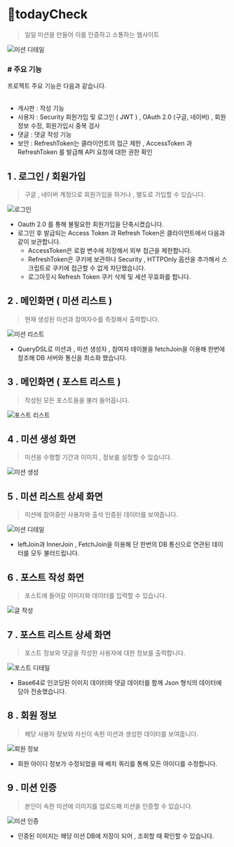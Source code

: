 <h1> 📎todayCheck </h1> 

> 일일 미션을 만들어 이를 인증하고 소통하는 웹사이트

![미션 디테일](https://user-images.githubusercontent.com/49367338/214349734-0f42f28f-3bf5-4e6c-bd80-93c8ff2fd375.png)

<h3># 주요 기능</h3>
프로젝트 주요 기능은 다음과 같습니다.<br/><br/>

- 게시판 : 작성 기능
- 사용자 : Security 회원가입 및 로그인 ( JWT ) , OAuth 2.0 (구글, 네이버) , 회원정보 수정, 회원가입시 중복 검사
- 댓글 : 댓글 작성 기능
- 보안 : RefreshToken는 클라이언트의 접근 제한 , AccessToken 과 RefreshToken 를 발급해 API 요청에 대한 권한 확인

<h2>1 . 로그인 / 회원가입</h2>

> 구글 , 네이버 계정으로 회원가입을 하거나 , 별도로 가입할 수 있습니다.

![로그인](https://user-images.githubusercontent.com/49367338/214352661-79cbaec3-7512-4ccf-8db0-5a87e7596b65.png)
- Oauth 2.0 를 통해 불필요한 회원가입을 단축시켰습니다.
- 로그인 후 발급되는 Access Token 과 Refresh Token은 클라이언트에서 다음과 같이 보관합니다. 
  - AccessToken은 로컬 변수에 저장해서 외부 접근을 제한합니다.
  - RefreshToken은 쿠키에 보관하나 Security , HTTPOnly 옵션을 추가해서 스크립트로 쿠키에 접근할 수 없게 차단했습니다.
  - 로그아웃시 Refresh Token 쿠키 삭제 및 세션 무효화를 합니다.

<h2>2 . 메인화면 ( 미션 리스트 )</h2>

> 현재 생성된 미션과 참여자수를 측정해서 출력합니다.

![미션 리스트](https://user-images.githubusercontent.com/49367338/214353026-267a5a7d-5664-46b4-bb83-419e881a7eba.png)

- QueryDSL로 미션과 , 미션 생성자 , 참여자 테이블을 fetchJoin을 이용해 한번에 참조해 DB 서버와 통신을 최소화 했습니다. 

<h2>3 . 메인화면 ( 포스트 리스트 )</h2>

> 작성된 모든 포스트들을 불러 들어옵니다.

![포스트 리스트](https://user-images.githubusercontent.com/49367338/214354822-118db7c6-a789-4e60-a663-b176e5f10816.png)

<h2>4 . 미션 생성 화면 </h2>

> 미션을 수행할 기간과 이미지 , 정보를 설정할 수 있습니다.

![미션 생성](https://user-images.githubusercontent.com/49367338/214359529-75fa1dda-1aa7-4844-aea5-7271beea25e9.png)

<h2>5 . 미션 리스트 상세 화면 </h2>

> 미션에 참여중인 사용자와 출석 인증된 데이터를 보여줍니다.

![미션 디테일](https://user-images.githubusercontent.com/49367338/214355195-c6875883-c6b9-4e39-915d-51b5f7cdf93a.png)

- leftJoin과 InnerJoin , FetchJoin을 이용해 단 한번의 DB 통신으로 연관된 데이터를 모두 불러드립니다.

<h2>6 . 포스트 작성 화면</h2>

> 포스트에 들어갈 이미지와 데이터를 입력할 수 있습니다.

![글 작성](https://user-images.githubusercontent.com/49367338/214360042-15a89354-65fd-4592-8652-318d06d7806c.png)

<h2>7 . 포스트 리스트 상세 화면 </h2>

> 포스트 정보와 댓글을 작성한 사용자에 대한 정보를 출력합니다.

![포스트 디테일](https://user-images.githubusercontent.com/49367338/214356917-b4ecd654-50f5-40a6-9aa5-27854e2ab564.png)

- Base64로 인코딩된 이미지 데이터와 댓글 데이터를 함께 Json 형식의 데이터에 담아 전송했습니다.

<h2>8 . 회원 정보 </h2>

> 해당 사용자 정보와 자신이 속한 미션과 생성한 데이터를 보여줍니다.

![회원 정보](https://user-images.githubusercontent.com/49367338/214358079-06d5ae08-f913-42d0-8675-0b26e6be6cdc.png)

- 회원 아이디 정보가 수정되었을 때 배치 쿼리를 통해 모든 아이디를 수정합니다.

<h2>9 . 미션 인증 </h2>

> 본인이 속한 미션에 이미지를 업로드해 미션을 인증할 수 있습니다.

![미션 인증](https://user-images.githubusercontent.com/49367338/214358773-f596d76b-87c3-49f4-8dc3-d38e1d5fd238.png)

- 인증된 이미지는 해당 미션 DB에 저장이 되어 , 조회할 때 확인할 수 있습니다.
